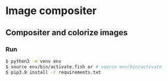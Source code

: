 # Image compositer

## Compositer and colorize images

### Run

```bash
$ python3 -m venv env
$ source env/bin/activate.fish or # source env/bin/activate
$ pip3.9 install -r requirements.txt
```
